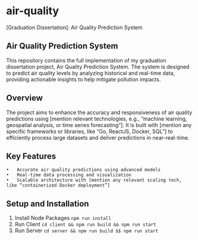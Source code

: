 # air-quality

[Graduation Dissertation]: Air Quality Prediction System

## Air Quality Prediction System

This repository contains the full implementation of my graduation dissertation project, Air Quality Prediction System. The system is designed to predict air quality levels by analyzing historical and real-time data, providing actionable insights to help mitigate pollution impacts.

## Overview

The project aims to enhance the accuracy and responsiveness of air quality predictions using [mention relevant technologies, e.g., “machine learning, geospatial analysis, or time series forecasting”]. It is built with [mention any specific frameworks or libraries, like “Go, ReactJS, Docker, SQL”] to efficiently process large datasets and deliver predictions in near-real-time.

## Key Features
    •	Accurate air quality predictions using advanced models
    •	Real-time data processing and visualization
    •	Scalable architecture with [mention any relevant scaling tech, like “containerized Docker deployment”]

## Setup and Installation
1. Install Node Packages
  `npm run install`
2. Run Client
 `cd client && npm run build && npm run start`
3. Run Server
 `cd server && npm run build $$ npm run start`
